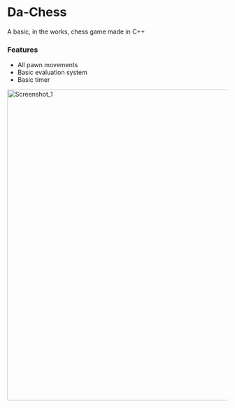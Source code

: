 # Da-Chess
A basic, in the works, chess game made in C++

### Features
- All pawn movements
- Basic evaluation system
- Basic timer

<img width="1275" height="711" alt="Screenshot_1" src="https://github.com/user-attachments/assets/07413aa1-64df-4a2f-ac1e-f84658199c7e" />
